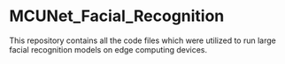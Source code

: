 # MCUNet_Facial_Recognition
This repository contains all the code files which were utilized to run large facial recognition models on edge computing devices. 
